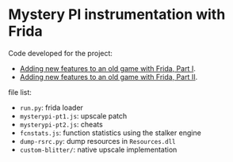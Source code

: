 # Mystery PI instrumentation with Frida

Code developed for the project:

- [Adding new features to an old game with Frida, Part I](https://erfur.github.io/2022/07/16/mysterypi-frida-pt1.html).
- [Adding new features to an old game with Frida, Part II](https://erfur.github.io/2022/08/08/mysterypi-frida-pt2.html).

file list:

- `run.py`: frida loader
- `mysterypi-pt1.js`: upscale patch
- `mysterypi-pt2.js`: cheats
- `fcnstats.js`: function statistics using the stalker engine
- `dump-rsrc.py`: dump resources in `Resources.dll`
- `custom-blitter/`: native upscale implementation
